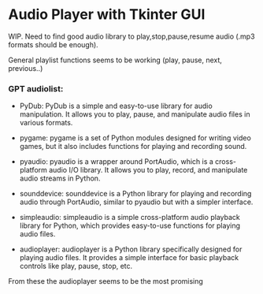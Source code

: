 # Audio Player with Tkinter GUI

WIP. Need to find good audio library to play,stop,pause,resume audio (.mp3 formats should be enough).

General playlist functions seems to be working (play, pause, next, previous..)


### GPT audiolist:

- PyDub: PyDub is a simple and easy-to-use library for audio manipulation. It allows you to play, pause, and manipulate audio files in various formats.

- pygame: pygame is a set of Python modules designed for writing video games, but it also includes functions for playing and recording sound.

- pyaudio: pyaudio is a wrapper around PortAudio, which is a cross-platform audio I/O library. It allows you to play, record, and manipulate audio streams in Python.

- sounddevice: sounddevice is a Python library for playing and recording audio through PortAudio, similar to pyaudio but with a simpler interface.

- simpleaudio: simpleaudio is a simple cross-platform audio playback library for Python, which provides easy-to-use functions for playing audio files.

- audioplayer: audioplayer is a Python library specifically designed for playing audio files. It provides a simple interface for basic playback controls like play, pause, stop, etc.

From these the audioplayer seems to be the most promising